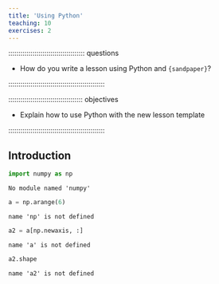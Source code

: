 ```yaml
---
title: 'Using Python'
teaching: 10
exercises: 2
---
```


:::::::::::::::::::::::::::::::::::::: questions 

- How do you write a lesson using Python and `{sandpaper}`?

::::::::::::::::::::::::::::::::::::::::::::::::

::::::::::::::::::::::::::::::::::::: objectives

- Explain how to use Python with the new lesson template

::::::::::::::::::::::::::::::::::::::::::::::::

## Introduction


```python
import numpy as np
```

```{.error}
No module named 'numpy'
```

```python
a = np.arange(6)
```

```{.error}
name 'np' is not defined
```

```python
a2 = a[np.newaxis, :]
```

```{.error}
name 'a' is not defined
```

```python
a2.shape
```

```{.error}
name 'a2' is not defined
```

